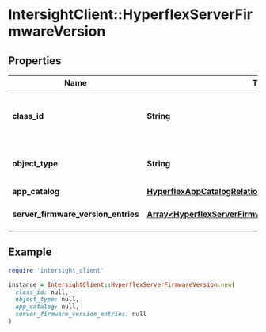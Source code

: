 # IntersightClient::HyperflexServerFirmwareVersion

## Properties

| Name | Type | Description | Notes |
| ---- | ---- | ----------- | ----- |
| **class_id** | **String** | The fully-qualified name of the instantiated, concrete type. This property is used as a discriminator to identify the type of the payload when marshaling and unmarshaling data. | [default to &#39;hyperflex.ServerFirmwareVersion&#39;] |
| **object_type** | **String** | The fully-qualified name of the instantiated, concrete type. The value should be the same as the &#39;ClassId&#39; property. | [default to &#39;hyperflex.ServerFirmwareVersion&#39;] |
| **app_catalog** | [**HyperflexAppCatalogRelationship**](HyperflexAppCatalogRelationship.md) |  | [optional] |
| **server_firmware_version_entries** | [**Array&lt;HyperflexServerFirmwareVersionEntryRelationship&gt;**](HyperflexServerFirmwareVersionEntryRelationship.md) | An array of relationships to hyperflexServerFirmwareVersionEntry resources. | [optional] |

## Example

```ruby
require 'intersight_client'

instance = IntersightClient::HyperflexServerFirmwareVersion.new(
  class_id: null,
  object_type: null,
  app_catalog: null,
  server_firmware_version_entries: null
)
```

